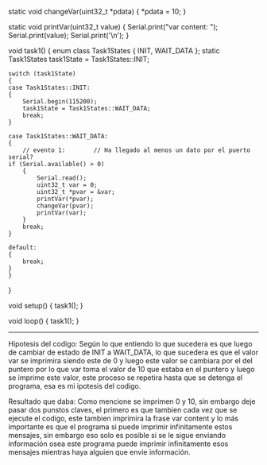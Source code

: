 static void changeVar(uint32_t *pdata)
{
    *pdata = 10;
}

static void printVar(uint32_t value)
{
    Serial.print("var content: ");
    Serial.print(value);
    Serial.print('\n');
}

void task1()
{
    enum class Task1States    {
        INIT,
        WAIT_DATA
    };
    static Task1States task1State = Task1States::INIT;

    switch (task1State)
    {
    case Task1States::INIT:
    {
        Serial.begin(115200);
        task1State = Task1States::WAIT_DATA;
        break;
    }

    case Task1States::WAIT_DATA:
    {
        // evento 1:        // Ha llegado al menos un dato por el puerto serial?        
	if (Serial.available() > 0)
        {
            Serial.read();
            uint32_t var = 0;
            uint32_t *pvar = &var;
            printVar(*pvar);
            changeVar(pvar);
            printVar(var);
        }
        break;
    }

    default:
    {
        break;
    }
    }
}

void setup()
{
    task1();
}

void loop()
{
    task1();
}

---------------------------------------------------------------------------------------------------

Hipotesis del codigo:
Según lo que entiendo lo que sucedera es que luego de cambiar de estado de INIT a WAIT_DATA, lo que sucedera es que el valor var se imprimira siendo este de 0 y luego este valor se cambiara por el del puntero por lo que var toma el valor de 10 que estaba en el puntero y luego se imprime este valor, este proceso se repetira hasta que se detenga el programa, esa es mi ipotesis del codigo.

Resultado que daba:
Como mencione se imprimen 0 y 10, sin embargo deje pasar dos punstos claves, el primero es que tambien cada vez que se ejecute el codigo, este tambien imprimira la frase var content y lo más importante es que el programa si puede imprimir infinitamente estos mensajes, sin embargo eso solo es posible si se le sigue enviando información osea este programa puede imprimir infinitamente esos mensajes mientras haya alguien que envie información.
    